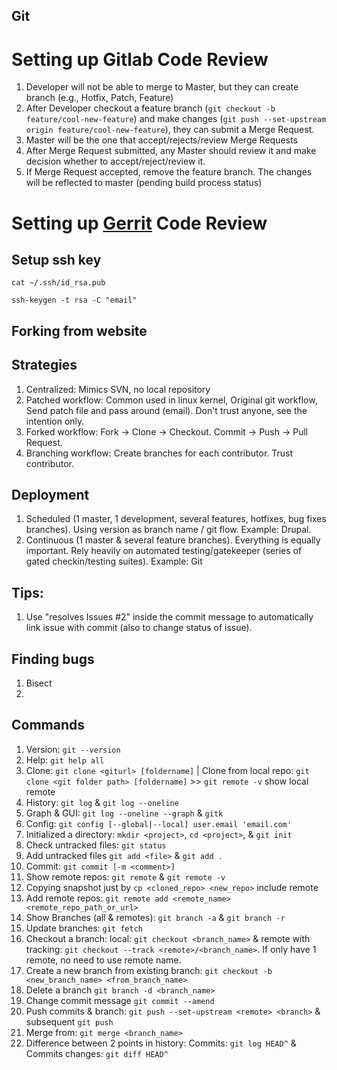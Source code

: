 Git
----

# Setting up Gitlab Code Review
1. Developer will not be able to merge to Master, but they can create branch (e.g., Hotfix, Patch, Feature)
2. After Developer checkout a feature branch (`git checkout -b feature/cool-new-feature`) and make changes (`git push --set-upstream origin feature/cool-new-feature`), they can submit a Merge Request.
2. Master will be the one that accept/rejects/review Merge Requests
3. After Merge Request submitted, any Master should review it and make decision whether to accept/reject/review it.
4. If Merge Request accepted, remove the feature branch. The changes will be reflected to master (pending build process status)

# Setting up [Gerrit](https://www.gerritcodereview.com/) Code Review

## Setup ssh key
`cat ~/.ssh/id_rsa.pub`

`ssh-keygen -t rsa -C "email"`

## Forking from website

## Strategies 
1. Centralized: Mimics SVN, no local repository
2. Patched workflow: Common used in linux kernel, Original git workflow, Send patch file and pass around (email). Don't trust anyone, see the intention only.
3. Forked workflow: Fork -> Clone -> Checkout. Commit -> Push -> Pull Request.
4. Branching workflow: Create branches for each contributor. Trust contributor.

## Deployment
1. Scheduled (1 master, 1 development, several features, hotfixes, bug fixes branches). Using version as branch name / git flow. Example: Drupal.
2. Continuous (1 master & several feature branches). Everything is equally important. Rely heavily on automated testing/gatekeeper (series of gated checkin/testing suites). Example: Git

## Tips:
1. Use "resolves Issues #2" inside the commit message to automatically link issue with commit (also to change status of issue).

## Finding bugs
1. Bisect
2. 

## Commands
1. Version: `git --version`
2. Help: `git help all`
3. Clone: `git clone <giturl> [foldername]` | Clone from local repo: `git clone <git folder path> [foldername]` >> `git remote -v` show local remote
4. History: `git log` & `git log --oneline`
5. Graph & GUI: `git log --oneline --graph` & `gitk`
6. Config: `git config [--global|--local] user.email 'email.com'` 
7. Initialized a directory: `mkdir <project>`, `cd <project>`, & `git init`
8. Check untracked files: `git status`
9. Add untracked files `git add <file>` & `git add .`
10. Commit: `git commit [-m <comment>]`
11. Show remote repos: `git remote` & `git remote -v` 
12. Copying snapshot just by `cp <cloned_repo> <new_repo>` include remote
13. Add remote repos: `git remote add <remote_name> <remote_repo_path_or_url>`
14. Show Branches (all & remotes): `git branch -a` & `git branch -r`
15. Update branches: `git fetch`
16. Checkout a branch: local: `git checkout <branch_name>` & remote with tracking: `git checkout --track <remote>/<branch_name>`. If only have 1 remote, no need to use remote name.
17. Create a new branch from existing branch: `git checkout -b <new_branch_name> <from_branch_name>`
18. Delete a branch `git branch -d <branch_name>`
19. Change commit message `git commit --amend`
20. Push commits & branch: `git push --set-upstream <remote> <branch>` & subsequent `git push`
21. Merge from: `git merge <branch_name>`
22. Difference between 2 points in history: Commits: `git log HEAD^` & Commits changes: `git diff HEAD^`
